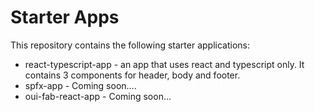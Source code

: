 # Starter Apps

This repository contains the following starter applications:
* react-typescript-app - an app that uses react and typescript only. It contains 3 components for header, body and footer.
* spfx-app - Coming soon....
* oui-fab-react-app - Coming soon...
